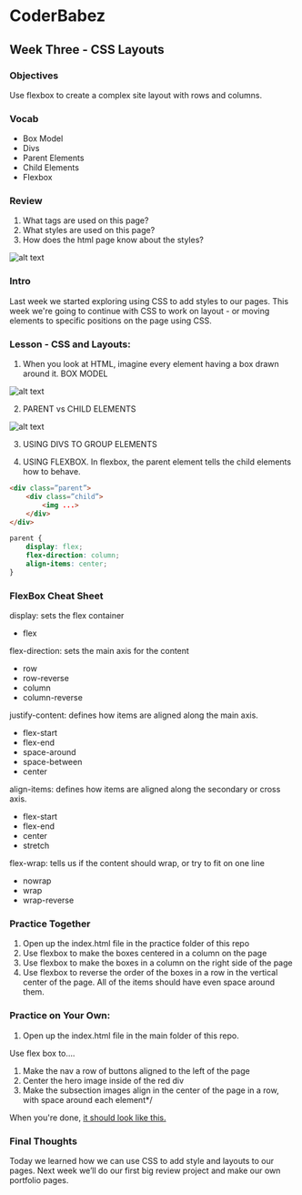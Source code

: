 # CoderBabez

##  Week Three - CSS Layouts

### Objectives
Use flexbox to create a complex site layout with rows and columns.

### Vocab
* Box Model
* Divs
* Parent Elements
* Child Elements
* Flexbox

### Review
1. What tags are used on this page?
2. What styles are used on this page?
3. How does the html page know about the styles?

![alt text](https://github.com/megknoll/coderbabez-css-wk2/raw/master/img/practice.png "Review")

### Intro
Last week we started exploring using CSS to add styles to our pages. This week we're going to continue with CSS to work on layout - or moving elements to specific positions on the page using CSS. 

### Lesson - CSS and Layouts:

1. When you look at HTML, imagine every element having a box drawn around it. BOX MODEL

![alt text](https://github.com/megknoll/coderbabez-css-wk2/raw/master/img/boxmodel.png "Box Model")

2. PARENT vs CHILD ELEMENTS

![alt text](https://github.com/megknoll/coderbabez-css-wk2/raw/master/img/child_parent_element.png "Parent vs. Child Element")

3. USING DIVS TO GROUP ELEMENTS

4. USING FLEXBOX. In flexbox, the parent element tells the child elements how to behave.
```html
<div class=”parent”>
	<div class=”child”>
		<img ...>
	</div>
</div>
```

```css
parent {
	display: flex;
	flex-direction: column;
	align-items: center;
}

```


### FlexBox Cheat Sheet

display: sets the flex container
* flex

flex-direction: sets the main axis for the content
* row
* row-reverse
* column
* column-reverse

justify-content: defines how items are aligned along the main axis. 
* flex-start
* flex-end
* space-around
* space-between
* center

align-items: defines how items are aligned along the secondary or cross axis. 
* flex-start
* flex-end
* center
* stretch

flex-wrap: tells us if the content should wrap, or try to fit on one line
* nowrap
* wrap
* wrap-reverse

### Practice Together
1. Open up the index.html file in the practice folder of this repo
2. Use flexbox to make the boxes centered in a column on the page 
3. Use flexbox to make the boxes in a column on the right side of the page
4. Use flexbox to reverse the order of the boxes in a row in the vertical center of the page. All of the items should have even space around them.

### Practice on Your Own: 
1. Open up the index.html file in the main folder of this repo. 

Use flex box to....
1. Make the nav a row of buttons aligned to the left of the page
2. Center the hero image inside of the red div
3. Make the subsection images align in the center of the page in a row, with space around each element*/

When you're done, [it should look like this.](./hero-supply-solution.png)

### Final Thoughts
Today we learned how we can use CSS to add style and layouts to our pages.
Next week we’ll do our first big review project and make our own portfolio pages. 

